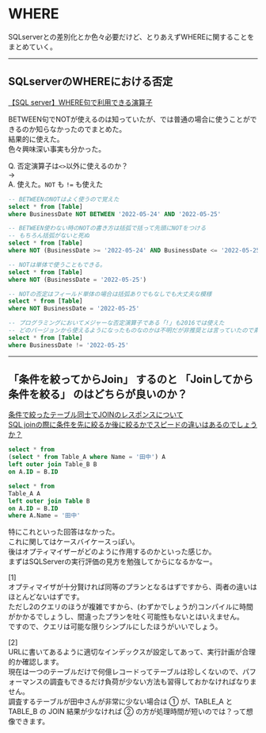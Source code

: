 # WHERE

SQLserverとの差別化とか色々必要だけど、とりあえずWHEREに関することをまとめていく。

---

## SQLserverのWHEREにおける否定

[【SQL server】WHERE句で利用できる演算子](https://ameblo.jp/beginner-shelly/entry-10826554593.html)  

BETWEEN句でNOTが使えるのは知っていたが、では普通の場合に使うことができるのか知らなかったのでまとめた。  
結果的に使えた。  
色々興味深い事実も分かった。  

Q. 否定演算子は`<>`以外に使えるのか？  
→  
A. 使えた。`NOT` も `!=` も使えた  

``` sql
-- BETWEENのNOTはよく使うので覚えた
select * from [Table]
where BusinessDate NOT BETWEEN '2022-05-24' AND '2022-05-25'

-- BETWEEN使わない時のNOTの書き方は括弧で括って先頭にNOTをつける
-- もちろん括弧がないと死ぬ
select * from [Table]
where NOT (BusinessDate >= '2022-05-24' AND BusinessDate <= '2022-05-25')

-- NOTは単体で使うこともできる。
select * from [Table]
where NOT (BusinessDate = '2022-05-25')

-- NOTの否定はフィールド単体の場合は括弧ありでもなしでも大丈夫な模様
select * from [Table]
where NOT BusinessDate = '2022-05-25'

-- プログラミングにおいてメジャーな否定演算子である「!」も2016では使えた
-- どのバージョンから使えるようになったものなのかは不明だが非推奨とは言っていたので素直に「<>」を使う
select * from [Table]
where BusinessDate != '2022-05-25'
```

---

## 「条件を絞ってからJoin」 するのと 「Joinしてから条件を絞る」 のはどちらが良いのか？

[条件で絞ったテーブル同士でJOINのレスポンスについて](https://atmarkit.itmedia.co.jp/bbs/phpBB/viewtopic.php?topic=32176&forum=26)  
[SQL joinの際に条件を先に絞るか後に絞るかでスピードの違いはあるのでしょうか？](https://teratail.com/questions/250008)  

```sql : 条件を絞ってからJoin
select * from
(select * from Table_A where Name = '田中') A
left outer join Table_B B
on A.ID = B.ID
```

``` sql : Joinしてから条件を絞る
select * from
Table_A A
left outer join Table B
on A.ID = B.ID
where A.Name = '田中'
```

特にこれといった回答はなかった。  
これに関してはケースバイケースっぽい。  
後はオプティマイザーがどのように作用するのかといった感じか。  
まずはSQLServerの実行評価の見方を勉強してからになるかなー。  

[1]  
オプティマイザが十分賢ければ同等のプランとなるはずですから、両者の違いはほとんどないはずです。  
ただし2のクエリのほうが複雑ですから、(わずかでしょうが)コンパイルに時間がかかるでしょうし、間違ったプランを吐く可能性もないとはいえません。  
ですので、クエリは可能な限りシンプルにしたほうがいいでしょう。  

[2]  
URLに書いてあるように適切なインデックスが設定してあって、実行計画が合理的か確認します。  
現在は一つのテーブルだけで何億レコードってテーブルは珍しくないので、パフォーマンスの調査もできるだけ負荷が少ない方法も習得しておかなければなりません。  
調査するテーブルが田中さんが非常に少ない場合は ① が、TABLE_A と TABLE_B の JOIN 結果が少なければ ② の方が処理時間が短いのでは？って想像できます。  
